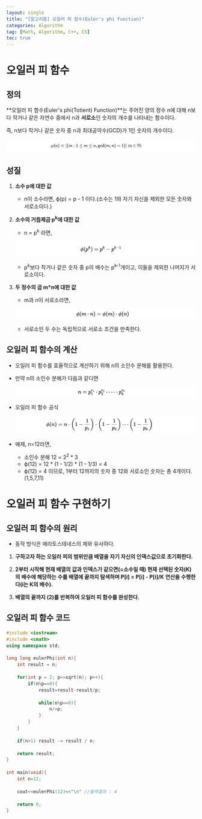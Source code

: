 ```yaml
---
layout: single
title: "[알고리즘] 오일러 피 함수(Euler's phi Function)"
categories: Algorithm
tag: [Math, Algorithm, C++, CS]
toc: true
---
```


# 오일러 피 함수

## 정의

**오일러 피 함수(Euler's phi(Totient) Function)**는  주어진 양의 정수 n에 대해 n보다 작거나 같은 자연수 중에서 n과 **서로소**인 숫자의 개수를 나타내는 함수이다.

즉, n보다 작거나 같은 숫자 중 n과 최대공약수(GCD)가 1인 숫자의 개수이다.

![Alt text](/assets/Alimages/Eulerphi.png)

## 성질 

1. **소수 p에 대한 값**
    - n이 소수라면, ϕ(p) = p - 1 이다.(소수는 1와 자기 자신을 제외한 모든 숫자와 서로소이다.)

2. **소수의 거듭제곱 p<sup>k</sup>에 대한 값**
    - n = p<sup>k</sup> 라면,
     
    ![Alt text](/assets/Alimages/Euler1.png)

    - p<sup>k</sup>보다 작거나 같은 숫자 중 p의 배수는 p<sup>k-1</sup>개이고, 이들을 제외한 나머지가 서로소이다.

3. **두 정수의 곱 m*n에 대한 값**
    - m과 n이 서로소라면, 

    ![Alt text](/assets/Alimages/Euler2.png)

    - 서로소인 두 수는 독립적으로 서로소 조건을 만족한다.

## 오일러 피 함수의 계산

- 오일러 피 함수를 효율적으로 계산하기 위해 n의 소인수 분해를 활용한다.
- 만약 n의 소인수 분해가 다음과 같다면

    ![Alt text](/assets/Alimages/Euler3.png)

- 오일러 피 함수 공식

    ![Alt text](/assets/Alimages/Euler4.png)

- 예제, n=12라면, 
    - 소인수 분해 12 = 2<sup>2</sup> * 3
    - ϕ(12) = 12 * (1 - 1/2) * (1 - 1/3) = 4
    - ϕ(12) = 4 이므로, 1부터 12까지의 숫자 중 12와 서로소인 숫자는 총 4개이다. (1,5,7,11)

# 오일러 피 함수 구현하기

## 오일러 피 함수의 원리

- 동작 방식은 에라토스테네스의 체와 유사하다.

1. **구하고자 하는 오일러 피의 범위만큼 배열을 자기 자신의 인덱스값으로 초기화한다.**

2. **2부터 시작해 현재 배열의 값과 인덱스가 같으면(=소수일 때) 현재 선택된 숫자(K)의 배수에 해당하는 수를 배열에 끝까지 탐색하며 P[i] = P[i] - P[i]/K 연산을 수행한다(i는 K의 배수).**

3. **배열의 끝까지 (2)를 반복하여 오일러 피 함수를 완성한다.**

## 오일러 피 함수 코드

```cpp
#include <iostream>
#include <cmath>
using namespace std;

long long eulerPhi(int n){
    int result = n;

    for(int p = 2; p<=sqrt(n); p++){
        if(n%p==0){
            result=result-result/p;

            while(n%p==0){
                n/=p;
            }
        }
    }

    if(n>1) result -= result / n;

    return result;
}

int main(void){
    int n=12;

    cout<<eulerPhi(12)<<"\n" //출력결과 : 4

    return 0;
}
```
